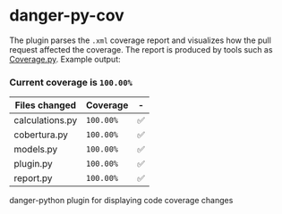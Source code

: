 # danger-py-cov

The plugin parses the `.xml` coverage report and visualizes how the pull request affected the coverage. The report is produced  by tools such as [Coverage.py](https://coverage.readthedocs.io/en/coverage-5.0.3/#). Example output:

### Current coverage is `100.00%`

| Files changed | Coverage | - |
| ------------- | -------- | --- |
| calculations.py | `100.00%` | :white_check_mark: |
| cobertura.py | `100.00%` | :white_check_mark: |
| models.py | `100.00%` | :white_check_mark: |
| plugin.py | `100.00%` | :white_check_mark: |
| report.py | `100.00%` | :white_check_mark: |

danger-python plugin for displaying code coverage changes
